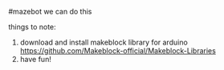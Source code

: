 #mazebot
we can do this

things to note:
1. download and install makeblock library for arduino https://github.com/Makeblock-official/Makeblock-Libraries
2. have fun!
